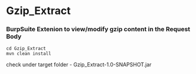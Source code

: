 # Gzip_Extract

### BurpSuite Extenion to view/modify gzip content in the Request Body

```
cd Gzip_Extract
mvn clean install
```
check under target folder - Gzip_Extract-1.0-SNAPSHOT.jar
